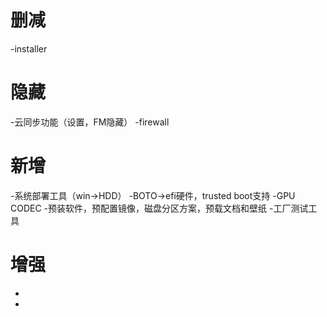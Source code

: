 # 删减
-installer
# 隐藏
-云同步功能（设置，FM隐藏）
-firewall
# 新增
-系统部署工具（win->HDD）
-BOTO->efi硬件，trusted boot支持
-GPU CODEC
-预装软件，预配置镜像，磁盘分区方案，预载文档和壁纸
-工厂测试工具
# 增强
-
-
